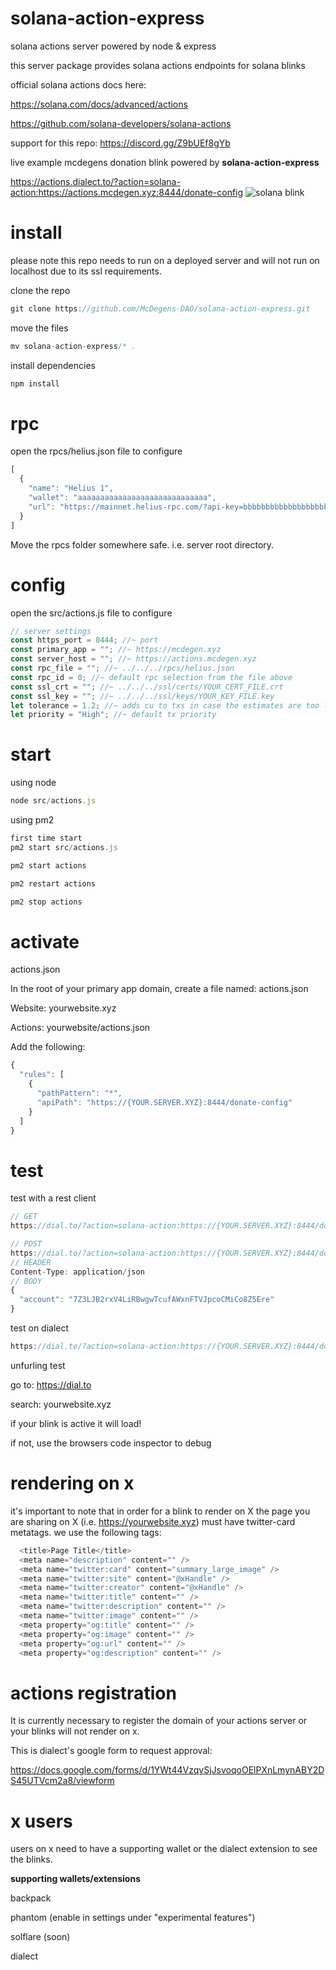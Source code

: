 # solana-action-express
solana actions server powered by node & express

this server package provides solana actions endpoints for solana blinks

official solana actions docs here: 

https://solana.com/docs/advanced/actions

https://github.com/solana-developers/solana-actions

support for this repo: https://discord.gg/Z9bUEf8gYb

live example mcdegens donation blink powered by **solana-action-express**

https://actions.dialect.to/?action=solana-action:https://actions.mcdegen.xyz:8444/donate-config
![solana blink](https://github.com/McDegens-DAO/solana-action-express/blob/main/blink.png)

# install

please note this repo needs to run on a deployed server and will not run on localhost due to its ssl requirements.

clone the repo
```javascript
git clone https://github.com/McDegens-DAO/solana-action-express.git
```
move the files
```javascript
mv solana-action-express/* .
```
install dependencies
```javascript
npm install
```

# rpc
open the rpcs/helius.json file to configure
```javascript
[
  {
    "name": "Helius 1",
    "wallet": "aaaaaaaaaaaaaaaaaaaaaaaaaaaaa",
    "url": "https://mainnet.helius-rpc.com/?api-key=bbbbbbbbbbbbbbbbbbbbbbbbbb"
  }
]
```
Move the rpcs folder somewhere safe. i.e. server root directory.

# config
open the src/actions.js file to configure
```javascript
// server settings
const https_port = 8444; //~ port 
const primary_app = ""; //~ https://mcdegen.xyz
const server_host = ""; //~ https://actions.mcdegen.xyz
const rpc_file = ""; //~ ../../../rpcs/helius.json
const rpc_id = 0; //~ default rpc selection from the file above
const ssl_crt = ""; //~ ../../../ssl/certs/YOUR_CERT_FILE.crt
const ssl_key = ""; //~ ../../../ssl/keys/YOUR_KEY_FILE.key
let tolerance = 1.2; //~ adds cu to txs in case the estimates are too low
let priority = "High"; //~ default tx priority
```

# start
using node
```javascript
node src/actions.js
```
using pm2
```javascript
first time start
pm2 start src/actions.js
```
```javascript
pm2 start actions
```
```javascript
pm2 restart actions
```
```javascript
pm2 stop actions
```

# activate
actions.json

In the root of your primary app domain, create a file named: actions.json

Website: yourwebsite.xyz

Actions: yourwebsite/actions.json

Add the following:

```javascript
{
  "rules": [
    {
      "pathPattern": "*",
      "apiPath": "https://{YOUR.SERVER.XYZ}:8444/donate-config"
    }
  ]
}
```

# test
test with a rest client
```javascript
// GET
https://dial.to/?action=solana-action:https://{YOUR.SERVER.XYZ}:8444/donate-config
```
```javascript
// POST
https://dial.to/?action=solana-action:https://{YOUR.SERVER.XYZ}:8444/donate-build?amount=0.0001
// HEADER
Content-Type: application/json
// BODY
{
  "account": "7Z3LJB2rxV4LiRBwgwTcufAWxnFTVJpcoCMiCo8Z5Ere"
}
```

test on dialect
```javascript
https://dial.to/?action=solana-action:https://{YOUR.SERVER.XYZ}:8444/donate-config
```
unfurling test

go to: https://dial.to

search: yourwebsite.xyz

if your blink is active it will load!

if not, use the browsers code inspector to debug

# rendering on x
it's important to note that in order for a blink to render on X the page you are sharing on X (i.e. https://yourwebsite.xyz) must have twitter-card metatags. we use the following tags:
```javascript
  <title>Page Title</title>
  <meta name="description" content="" />
  <meta name="twitter:card" content="summary_large_image" />
  <meta name="twitter:site" content="@xHandle" />
  <meta name="twitter:creator" content="@xHandle" />
  <meta name="twitter:title" content="" />
  <meta name="twitter:description" content="" />
  <meta name="twitter:image" content="" />
  <meta property="og:title" content="" />
  <meta property="og:image" content="" />
  <meta property="og:url" content="" />
  <meta property="og:description" content="" />
```
# actions registration
It is currently necessary to register the domain of your actions server or your blinks will not render on x.

This is dialect's google form to request approval: 

https://docs.google.com/forms/d/1YWt44VzqvSjJsvoqoOElPXnLmynABY2DS45UTVcm2a8/viewform

# x users
users on x need to have a supporting wallet or the dialect extension to see the blinks.

**supporting wallets/extensions**

backpack

phantom (enable in settings under "experimental features")

solflare (soon)

dialect
